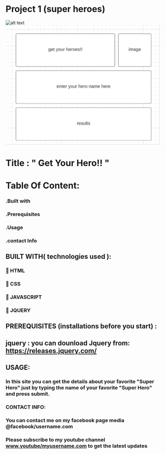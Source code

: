 # Project 1 (super heroes) 
![alt text](https://i.pinimg.com/550x/85/b9/ce/85b9ce32845e5e1ca91f9a54719549f2.jpg)
![alt text](IMAGES/WIREFRAME.JPEG)
# Title :                        " Get Your Hero!! "
# Table Of Content: 
### .Built with
### .Prerequisites
### .Usage
### .contact Info




## BUILT WITH( technologies used ):
### 🔘 HTML
### 🔘 CSS
### 🔘  JAVASCRIPT
### 🔘  JQUERY

## PREREQUISITES (installations before you start) :
## jquery : you can dounload Jquery from: https://releases.jquery.com/ 



## USAGE:
###   In this site you can get the details about your favorite "Super Hero" just by typing the name of your favorite "Super Hero" and press submit.  


### CONTACT INFO:

### You can contact me on my facebook page media @facebook/username.com
### Please subscribe to my youtube channel www.youtube/myusername.com to get the latest updates

